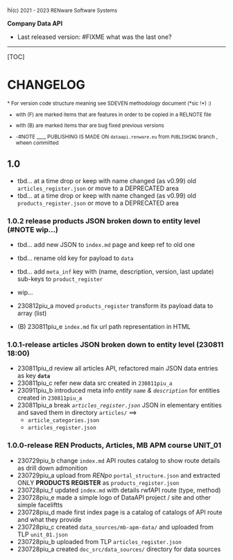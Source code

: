 hi<small>(c) 2021 - 2023 RENware Software Systems</small>

**Company Data API**

* Last released version: #FIXME what was the last one?

***

[TOC]

# CHANGELOG

<small markdown>
* For version code structure meaning see SDEVEN methodology document (*sic !*) :)

* with (F) are marked items that are features in order to be copied in a RELNOTE file

* with (B) are marked items thar are bug fixed previous versions

* -#NOTE ____ PUBLISHING IS MADE ON `dataapi.renware.eu` from `PUBLISHING` branch , wheen committed

</small>


## 1.0

* tbd... at a time drop or keep with name changed (as v0.99) old `articles_register.json` or move to a DEPRECATED area
* tbd... at a time drop or keep with name changed (as v0.99) old `products_register.json` or move to a DEPRECATED area



### 1.0.2 release products JSON broken down to entity level (#NOTE wip...)

* tbd... add new JSON to `index.md` page and keep ref to old one
* tbd... rename old key for payload to `data`
* tbd... add `meta_inf` key with (name, description, version, last update) sub-keys to `product_register`

* wip...

* 230812piu_a moved `products_register` transform its payload data to array (list)
* (B) 230811piu_e `index.md` fix url path representation in HTML







### 1.0.1-release articles JSON broken down to entity level (230811 18:00)

* 230811piu_d review all articles API, refactored main JSON data entries as key **`data`**
* 230811piu_c refer new data src created in `230811piu_a`
* 230911piu_b introduced meta info *entity `name` & `description`* for entities created in `230811piu_a`
* 230811piu_a break _`articles_register.json`_ JSON in elementary entities and saved them in directory `articles/` ==>
  * `article_categories.json`
  * `articles_register.json`




### 1.0.0-release REN Products, Articles, MB APM course UNIT_01

* 230729piu_b change `index.md` API routes catalog to show route details as drill down admonition
* 230729piu_a upload from _RENpo_ `portal_structure.json` and extracted ONLY **PRODUCTS REGISTER** as `products_register.json`
* 230728piu_f updated `index.md` with details rwfAPI route (type, method)
* 230728piu_e made a simple logo of DataAPI project / site and other simple faceliftts
* 230728piu_d made first index page is a catalog of catalogs of API route and what they provide
* 230728piu_c created `data_sources/mb-apm-data/` and uploaded from TLP `unit_01.json`
* 230728piu_b uploaded from TLP `articles_register.json`
* 230728piu_a created `doc_src/data_sources/` directory for data sources


